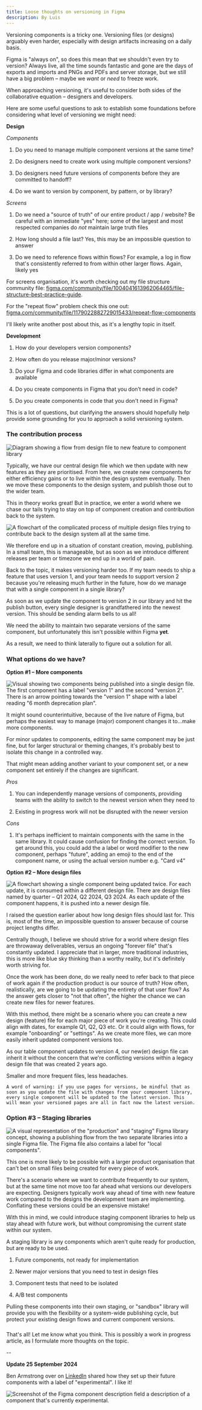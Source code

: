 ```yaml
---
title: Loose thoughts on versioning in Figma
description: By Luis
---
```

Versioning components is a tricky one. Versioning files (or designs) arguably even harder, especially with design artifacts increasing on a daily basis.

Figma is "always on", so does this mean that we shouldn't even try to version? Always live, all the time sounds fantastic and gone are the days of exports and imports and PNGs and PDFs and server storage, but we still have a big problem – maybe we *want* or *need* to freeze work.

When approaching versioning, it's useful to consider both sides of the collaborative equation – designers and developers.

Here are some useful questions to ask to establish some foundations before considering what level of versioning we might need:

**Design**

*Components*

1. Do you need to manage multiple component versions at the same time?

2. Do designers need to create work using multiple component versions?

3. Do designers need future versions of components before they are committed to handoff?

4. Do we want to version by component, by pattern, or by library?

*Screens*

1. Do we need a "source of truth" of our entire product / app / website? Be careful with an immediate "yes" here; some of the largest and most respected companies do *not* maintain large truth files

2. How long should a file last? Yes, this may be an impossible question to answer

3. Do we need to reference flows within flows? For example, a log in flow that's consistently referred to from within other larger flows. Again, likely yes

For screens organisation, it's worth checking out my file structure community file: [figma.com/community/file/1004041613962064465/file-structure-best-practice-guide](https://www.figma.com/community/file/1004041613962064465/file-structure-best-practice-guide).

For the "repeat flow" problem check this one out: [figma.com/community/file/1179022882729015433/repeat-flow-components](https://www.figma.com/community/file/1179022882729015433/repeat-flow-components)

I'll likely write another post about this, as it's a lengthy topic in itself.

**Development**

1. How do your developers version components?

2. How often do you release major/minor versions?

3. Do your Figma and code libraries differ in what components are available

4. Do you create components in Figma that you don’t need in code?

5. Do you create components in code that you don't need in Figma?

This is a lot of questions, but clarifying the answers should hopefully help provide some grounding for you to approach a solid versioning system.

### The contribution process

![Diagram showing a flow from design file to new feature to component library](/content/writing/figma-versioning-1.jpg)

Typically, we have our central design file which we then update with new features as they are prioritised. From here, we create new components for either efficiency gains or to live within the design system eventually. Then we move these components to the design system, and publish those out to the wider team.

This in theory works great! But in practice, we enter a world where we chase our tails trying to stay on top of component creation and contribution back to the system.

![A flowchart of the complicated process of multiple design files trying to contribute back to the design system all at the same time.](/content/writing/figma-versioning-2.jpg)

We therefore end up in a situation of constant creation, moving, publishing. In a small team, this is manageable, but as soon as we introduce different releases per team or timezone we end up in a world of pain.

Back to the topic, it makes versioning harder too. If my team needs to ship a feature that uses version 1, and your team needs to support version 2 because you're releasing much further in the future, how do we manage that with a single component in a single library?

As soon as we update the component to version 2 in our library and hit the publish button, every single designer is grandfathered into the newest version. This should be sending alarm bells to us all!

We need the ability to maintain two separate versions of the same component, but unfortunately this isn't possible within Figma **yet**.

As a result, we need to think laterally to figure out a solution for all.

### What options do we have?

**Option #1 – More components**

![Visual showing two components being published into a single design file. The first component has a label "version 1" and the second "version 2". There is an arrow pointing towards the "version 1" shape with a label reading "6 month deprecation plan".](/content/writing/figma-versioning-3.jpg)

It might sound counterintuitive, because of the live nature of Figma, but perhaps the easiest way to manage (major) component changes it to...make more components.

For minor updates to components, editing the same component may be just fine, but for larger structural or theming changes, it's probably best to isolate this change in a controlled way.

That might mean adding another variant to your component set, or a new component set entirely if the changes are significant.

*Pros*

1. You can independently manage versions of components, providing teams with the ability to switch to the newest version when they need to

2. Existing in progress work will not be disrupted with the newer version

*Cons*

1. It's perhaps inefficient to maintain components with the same in the same library. It could cause confusion for finding the correct version. To get around this, you could add the a label or word modifier to the new component, perhaps "future", adding an emoji to the end of the component name, or using the actual version number e.g. "Card v4"

**Option #2 – More design files**

![A flowchart showing a single component being updated twice. For each update, it is consumed within a different design file. There are design files named by quarter – Q1 2024, Q2 2024, Q3 2024. As each update of the component happens, it is pushed into a newer design file.](/content/writing/figma-versioning-4.jpg)

I raised the question earlier about how long design files should last for. This is, most of the time, an impossible question to answer because of course project lengths differ.

Centrally though, I believe we should strive for a world where design files are throwaway deliverables, versus an ongoing "forever file" that's constantly updated. I appreciate that in larger, more traditional industries, this is more like blue sky thinking than a worthy reality, but it's definitely worth striving for.

Once the work has been done, do we really need to refer back to that piece of work again if the production product is our source of truth? How often, realistically, are we going to be updating the entirety of that user flow? As the answer gets closer to "not that often", the higher the chance we can create new files for newer features.

With this method, there might be a scenario where you can create a new design (feature) file for each major piece of work you're creating. This could align with dates, for example Q1, Q2, Q3 etc. Or it could align with flows, for example "onboarding" or "settings". As we create more files, we can more easily inherit updated component versions too.

As our table component updates to version 4, our new(er) design file can inherit it without the concern that we're conflicting versions within a legacy design file that was created 2 years ago.

Smaller and more frequent files, less headaches.

```
A word of warning: if you use pages for versions, be mindful that as soon as you update the file with changes from your component library, every single component will be updated to the latest version. This will mean your versioned pages are all in fact now the latest version.
```

### **Option #3 – Staging libraries**

![A visual representation of the "production" and "staging" Figma library concept, showing a publishing flow from the two separate libraries into a single Figma file. The Figma file also contains a label for "local components".](/content/writing/figma-versioning-5.jpg)

This one is more likely to be possible with a larger product organisation that can't bet on small files being created for every piece of work.

There's a scenario where we want to contribute frequently to our system, but at the same time not move too far ahead what versions our developers are expecting. Designers typically work way ahead of time with new feature work compared to the designs the development team are implementing. Conflating these versions could be an expensive mistake!

With this in mind, we could introduce staging component libraries to help us stay ahead with future work, but without compromising the current state within our system.

A staging library is any components which aren't quite ready for production, but are ready to be used.

1. Future components, not ready for implementation

2. Newer major versions that you need to test in design files

3. Component tests that need to be isolated

4. A/B test components

Pulling these components into their own staging, or "sandbox" library will provide you with the flexibility or a system-wide publishing cycle, but protect your existing design flows and current component versions.

### <end>

That's all! Let me know what you think. This is possibly a work in progress article, as I formulate more thoughts on the topic.

\--

**Update 25 September 2024**

Ben Armstrong over on [LinkedIn](https://www.linkedin.com/feed/update/urn:li:activity:7242198881919283202?commentUrn=urn%3Ali%3Acomment%3A%28activity%3A7242198881919283202%2C7242505040538603520%29&dashCommentUrn=urn%3Ali%3Afsd_comment%3A%287242505040538603520%2Curn%3Ali%3Aactivity%3A7242198881919283202%29) shared how they set up their future components with a label of "experimental". I like it!

![Screenshot of the Figma component description field a description of a component that's currently experimental.](/content/writing/figma-versioning-6.png)